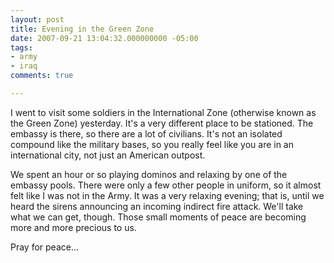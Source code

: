 ```yaml
---
layout: post
title: Evening in the Green Zone
date: 2007-09-21 13:04:32.000000000 -05:00
tags:
- army
- iraq 
comments: true

---
```

<p>I went to visit some soldiers in the International Zone (otherwise known as the Green Zone) yesterday. It's a very different place to be stationed. The embassy is there, so there are a lot of civilians. It's not an isolated compound like the military bases, so you really feel like you are in an international city, not just an American outpost.</p>
<p>We spent an hour or so playing dominos and relaxing by one of the embassy pools. There were only a few other people in uniform, so it almost felt like I was not in the Army. It was a very relaxing evening; that is, until we heard the sirens announcing an incoming indirect fire attack. We'll take what we can get, though. Those small moments of peace are becoming more and more precious to us.</p>
<p>Pray for peace...</p>
